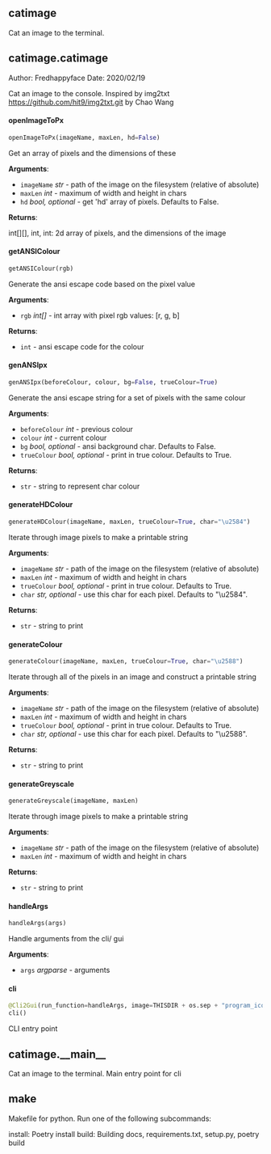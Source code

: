 <a name=".catimage"></a>
## catimage

Cat an image to the terminal.

<a name=".catimage.catimage"></a>
## catimage.catimage

Author: Fredhappyface
Date: 2020/02/19

Cat an image to the console. Inspired by img2txt
https://github.com/hit9/img2txt.git by Chao Wang

<a name=".catimage.catimage.openImageToPx"></a>
#### openImageToPx

```python
openImageToPx(imageName, maxLen, hd=False)
```

Get an array of pixels and the dimensions of these

**Arguments**:

- `imageName` _str_ - path of the image on the filesystem (relative of
  absolute)
- `maxLen` _int_ - maximum of width and height in chars
- `hd` _bool, optional_ - get 'hd' array of pixels. Defaults to False.
  

**Returns**:

  int[][], int, int: 2d array of pixels, and the dimensions of the image

<a name=".catimage.catimage.getANSIColour"></a>
#### getANSIColour

```python
getANSIColour(rgb)
```

Generate the ansi escape code based on the pixel value

**Arguments**:

- `rgb` _int[]_ - int array with pixel rgb values: [r, g, b]
  

**Returns**:

- `int` - ansi escape code for the colour

<a name=".catimage.catimage.genANSIpx"></a>
#### genANSIpx

```python
genANSIpx(beforeColour, colour, bg=False, trueColour=True)
```

Generate the ansi escape string for a set of pixels with the same
colour

**Arguments**:

- `beforeColour` _int_ - previous colour
- `colour` _int_ - current colour
- `bg` _bool, optional_ - ansi background char. Defaults to False.
- `trueColour` _bool, optional_ - print in true colour. Defaults to True.
  

**Returns**:

- `str` - string to represent char colour

<a name=".catimage.catimage.generateHDColour"></a>
#### generateHDColour

```python
generateHDColour(imageName, maxLen, trueColour=True, char="\u2584")
```

Iterate through image pixels to make a printable string

**Arguments**:

- `imageName` _str_ - path of the image on the filesystem (relative of
  absolute)
- `maxLen` _int_ - maximum of width and height in chars
- `trueColour` _bool, optional_ - print in true colour. Defaults to True.
- `char` _str, optional_ - use this char for each pixel. Defaults to "\u2584".
  

**Returns**:

- `str` - string to print

<a name=".catimage.catimage.generateColour"></a>
#### generateColour

```python
generateColour(imageName, maxLen, trueColour=True, char="\u2588")
```

Iterate through all of the pixels in an image and construct a printable
string

**Arguments**:

- `imageName` _str_ - path of the image on the filesystem (relative of
  absolute)
- `maxLen` _int_ - maximum of width and height in chars
- `trueColour` _bool, optional_ - print in true colour. Defaults to True.
- `char` _str, optional_ - use this char for each pixel. Defaults to "\u2588".
  

**Returns**:

- `str` - string to print

<a name=".catimage.catimage.generateGreyscale"></a>
#### generateGreyscale

```python
generateGreyscale(imageName, maxLen)
```

Iterate through image pixels to make a printable string

**Arguments**:

- `imageName` _str_ - path of the image on the filesystem (relative of
  absolute)
- `maxLen` _int_ - maximum of width and height in chars
  

**Returns**:

- `str` - string to print

<a name=".catimage.catimage.handleArgs"></a>
#### handleArgs

```python
handleArgs(args)
```

Handle arguments from the cli/ gui

**Arguments**:

- `args` _argparse_ - arguments

<a name=".catimage.catimage.cli"></a>
#### cli

```python
@Cli2Gui(run_function=handleArgs, image=THISDIR + os.sep + "program_icon.png", program_name="CatImage")
cli()
```

CLI entry point

<a name=".catimage.__main__"></a>
## catimage.\_\_main\_\_

Cat an image to the terminal. Main entry point for cli

<a name=".make"></a>
## make

Makefile for python. Run one of the following subcommands:

install: Poetry install
build: Building docs, requirements.txt, setup.py, poetry build

